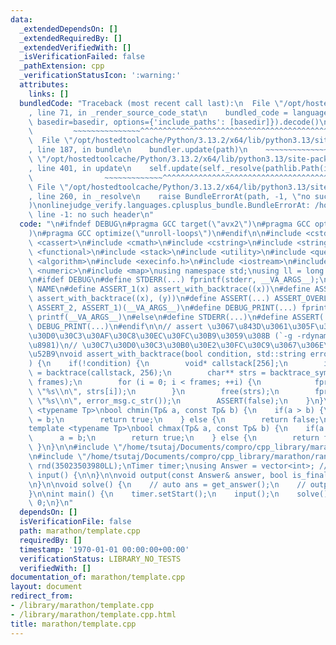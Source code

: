 ```yaml
---
data:
  _extendedDependsOn: []
  _extendedRequiredBy: []
  _extendedVerifiedWith: []
  _isVerificationFailed: false
  _pathExtension: cpp
  _verificationStatusIcon: ':warning:'
  attributes:
    links: []
  bundledCode: "Traceback (most recent call last):\n  File \"/opt/hostedtoolcache/Python/3.13.2/x64/lib/python3.13/site-packages/onlinejudge_verify/documentation/build.py\"\
    , line 71, in _render_source_code_stat\n    bundled_code = language.bundle(stat.path,\
    \ basedir=basedir, options={'include_paths': [basedir]}).decode()\n          \
    \         ~~~~~~~~~~~~~~~^^^^^^^^^^^^^^^^^^^^^^^^^^^^^^^^^^^^^^^^^^^^^^^^^^^^^^^^^^^^^^^^^^\n\
    \  File \"/opt/hostedtoolcache/Python/3.13.2/x64/lib/python3.13/site-packages/onlinejudge_verify/languages/cplusplus.py\"\
    , line 187, in bundle\n    bundler.update(path)\n    ~~~~~~~~~~~~~~^^^^^^\n  File\
    \ \"/opt/hostedtoolcache/Python/3.13.2/x64/lib/python3.13/site-packages/onlinejudge_verify/languages/cplusplus_bundle.py\"\
    , line 401, in update\n    self.update(self._resolve(pathlib.Path(included), included_from=path))\n\
    \                ~~~~~~~~~~~~~^^^^^^^^^^^^^^^^^^^^^^^^^^^^^^^^^^^^^^^^^^^^\n \
    \ File \"/opt/hostedtoolcache/Python/3.13.2/x64/lib/python3.13/site-packages/onlinejudge_verify/languages/cplusplus_bundle.py\"\
    , line 260, in _resolve\n    raise BundleErrorAt(path, -1, \"no such header\"\
    )\nonlinejudge_verify.languages.cplusplus_bundle.BundleErrorAt: /home/tsutaj/Documents/compro/cpp_library/marathon/timer.cpp:\
    \ line -1: no such header\n"
  code: "\n#ifndef DEBUG\n#pragma GCC target(\"avx2\")\n#pragma GCC optimize(\"O3\"\
    )\n#pragma GCC optimize(\"unroll-loops\")\n#endif\n\n#include <cstdio>\n#include\
    \ <cassert>\n#include <cmath>\n#include <cstring>\n#include <string>\n#include\
    \ <functional>\n#include <stack>\n#include <utility>\n#include <queue>\n#include\
    \ <algorithm>\n#include <execinfo.h>\n#include <iostream>\n#include <set>\n#include\
    \ <numeric>\n#include <map>\nusing namespace std;\nusing ll = long long int;\n\
    \n#ifdef DEBUG\n#define STDERR(...) fprintf(stderr, __VA_ARGS__);\n#define ASSERT_OVERLOAD(e1,e2,NAME,...)\
    \ NAME\n#define ASSERT_1(x) assert_with_backtrace((x))\n#define ASSERT_2(x, y)\
    \ assert_with_backtrace((x), (y))\n#define ASSERT(...) ASSERT_OVERLOAD(__VA_ARGS__,\
    \ ASSERT_2, ASSERT_1)(__VA_ARGS__)\n#define DEBUG_PRINT(...) fprintf(stderr, __VA_ARGS__),\
    \ printf(__VA_ARGS__)\n#else\n#define STDERR(...)\n#define ASSERT(...)\n#define\
    \ DEBUG_PRINT(...)\n#endif\n\n// assert \u3067\u843D\u3061\u305F\u3068\u304D\u306B\
    \u30D0\u30C3\u30AF\u30C8\u30EC\u30FC\u30B9\u3059\u308B (`-g -rdynamic` \u304C\u5FC5\
    \u8981)\n// \u30C7\u30D0\u30C3\u30B0\u30E2\u30FC\u30C9\u3067\u306E\u307F\u6709\
    \u52B9\nvoid assert_with_backtrace(bool condition, std::string error_msg=\"\"\
    ) {\n    if(!condition) {\n        void* callstack[256];\n        int i, frames\
    \ = backtrace(callstack, 256);\n        char** strs = backtrace_symbols(callstack,\
    \ frames);\n        for (i = 0; i < frames; ++i) {\n            fprintf(stderr,\
    \ \"%s\\n\", strs[i]);\n        }\n        free(strs);\n        fprintf(stderr,\
    \ \"%s\\n\", error_msg.c_str());\n        ASSERT(false);\n    }\n}\n\ntemplate\
    \ <typename Tp>\nbool chmin(Tp& a, const Tp& b) {\n    if(a > b) {\n        a\
    \ = b;\n        return true;\n    } else {\n        return false;\n    }\n}\n\
    template <typename Tp>\nbool chmax(Tp& a, const Tp& b) {\n    if(a < b) {\n  \
    \      a = b;\n        return true;\n    } else {\n        return false;\n   \
    \ }\n}\n\n#include \"/home/tsutaj/Documents/compro/cpp_library/marathon/timer.cpp\"\
    \n#include \"/home/tsutaj/Documents/compro/cpp_library/marathon/rand.cpp\"\nRand\
    \ rnd(35023503980LL);\nTimer timer;\nusing Answer = vector<int>; // TODO\n\nvoid\
    \ input() {\n\n}\n\nvoid output(const Answer& answer, bool is_final = false) {\n\
    \n}\n\nvoid solve() {\n    // auto ans = get_answer();\n    // output(ans, true);\n\
    }\n\nint main() {\n    timer.setStart();\n    input();\n    solve();\n    return\
    \ 0;\n}\n"
  dependsOn: []
  isVerificationFile: false
  path: marathon/template.cpp
  requiredBy: []
  timestamp: '1970-01-01 00:00:00+00:00'
  verificationStatus: LIBRARY_NO_TESTS
  verifiedWith: []
documentation_of: marathon/template.cpp
layout: document
redirect_from:
- /library/marathon/template.cpp
- /library/marathon/template.cpp.html
title: marathon/template.cpp
---
```

